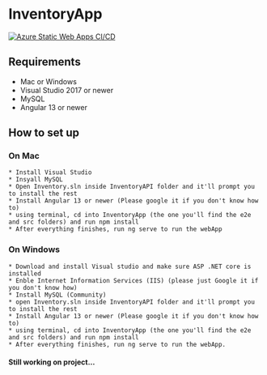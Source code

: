 # InventoryApp

[![Azure Static Web Apps CI/CD](https://github.com/Gallimore-Software/inventory/actions/workflows/azure-static-web-apps-yellow-river-0ed6e780f.yml/badge.svg)](https://github.com/Gallimore-Software/inventory/actions/workflows/azure-static-web-apps-yellow-river-0ed6e780f.yml)

## Requirements
  * Mac or Windows
  * Visual Studio 2017 or newer
  * MySQL
  * Angular 13 or newer
## How to set up
### On Mac
    * Install Visual Studio
    * Insyall MySQL
    * Open Inventory.sln inside InventoryAPI folder and it'll prompt you to install the rest
    * Install Angular 13 or newer (Please google it if you don't know how to)
    * using terminal, cd into InventoryApp (the one you'll find the e2e and src folders) and run npm install
    * After everything finishes, run ng serve to run the webApp
### On Windows
    * Download and install Visual studio and make sure ASP .NET core is installed
    * Enble Internet Information Services (IIS) (please just Google it if you don't know how)
    * Install MySQL (Community)
    * open Inventory.sln inside InventoryAPI folder and it'll prompt you to install the rest
    * Install Angular 13 or newer (Please google it if you don't know how to)
    * using terminal, cd into InventoryApp (the one you'll find the e2e and src folders) and run npm install
    * After everything finishes, run ng serve to run the webApp.
#### Still working on project...
